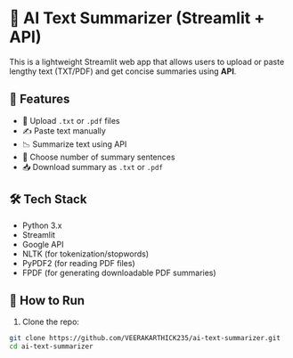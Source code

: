 # 🧠 AI Text Summarizer (Streamlit + API)

This is a lightweight Streamlit web app that allows users to upload or paste lengthy text (TXT/PDF) and get concise summaries using **API**.

## 🚀 Features
- 📄 Upload `.txt` or `.pdf` files
- ✍️ Paste text manually
- 📉 Summarize text using API
- 🔢 Choose number of summary sentences
- 📥 Download summary as `.txt` or `.pdf`

## 🛠️ Tech Stack
- Python 3.x
- Streamlit
- Google API
- NLTK (for tokenization/stopwords)
- PyPDF2 (for reading PDF files)
- FPDF (for generating downloadable PDF summaries)

## 🧪 How to Run

1. Clone the repo:
```bash
git clone https://github.com/VEERAKARTHICK235/ai-text-summarizer.git
cd ai-text-summarizer
